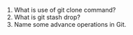 1) What is use of git clone command?
2) What is git stash drop?
3) Name some advance operations in Git.
